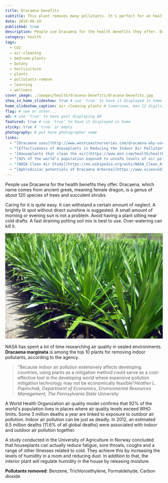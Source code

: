 ```yaml
---
title: Dracaena benefits
subtitle: This plant removes many pollutants. It's perfect for an healthy home.
date: 2018-06-10
published: true
description: People use Dracaena for the health benefits they offer. Dracaena, which name comes from ancient greek, meaning female dragon, is a genus of about 120 species.  # max 160 digits cos dunno how to trim it, yet......
category: health
tags:
  - CO2
  - air-cleaning
  - bedroom-plants
  - botany
  - horticulture
  - plants
  - pollutants-remove
  - learning
  - wellness
cover_image: ./images/health/dracena-benefits/dracena-benefits.jpg
show_in_home_slideshow: true # use 'true' to have it displayed in home slideshow
home_slideshow_caption: air cleaning plants # lowercase, max 12 digits, including spaces
flag: # new or other...
ad: # use 'true' to have post displaying AD
featured: true # use 'true' to have it displayed in home
sticky: true # 'true' or empty
photography: # put here photographer name
links:
  - "[Dracaena uses](http://www.westcoastnurseries.com/dracaena-why-use-dracaena/)"
  - "[Effectiveness of Houseplants in Reducing the Indoor Air Pollutant](http://horttech.ashspublications.org/cgi/content/abstract/19/2/286)"
  - "[Houseplants that clean the air](https://www.mnn.com/health/healthy-spaces/stories/houseplants-that-clean-the-air)"
  - "[92% of the world’s population exposed to unsafe levels of air pollution](https://www.sciencedaily.com/releases/2016/09/160927144248.htm)"
  - "[NASA Clean Air Study](https://en.wikipedia.org/wiki/NASA_Clean_Air_Study)"
  - "[Aphrodisiac potentials of Dracaena Arborea](https://www.sciencedirect.com/science/article/pii/S1995764514601036)"
---
```


People use Dracaena for the health benefits they offer. Dracaena, which name comes from ancient greek, meaning female dragon, is a genus of about 120 species of trees and succulent shrubs.

Caring for it is quite easy. It can withstand a certain amount of neglect. A brightly lit spot without direct sunshine is suggested. A small amount of morning or evening sun is not a problem. Avoid having a plant sitting near cold drafts. A fast draining potting soil mix is best to use. Over-watering can kill it.

![Dracena Arborea](./images/health/dracena-benefits/dracena-benefits-02.jpg)

NASA has spent a lot of time researching air quality in sealed environments. **Dracaena marginata** is among the top 10 plants for removing indoor pollutants, according to the agency.

>"Because indoor air pollution extensively affects developing countries, using plants as a mitigation method could serve as a cost-effective tool in the developing world where expensive pollution mitigation technology may not be economically feasible"_Heather L. Papinchak, Department of Economics, Environmental Resources Management, The Pennsylvania State University_

A World Health Organization air quality model confirms that 92% of the world's population lives in places where air quality levels exceed WHO limits. Some 3 million deaths a year are linked to exposure to outdoor air pollution. Indoor air pollution can be just as deadly. In 2012, an estimated 6.5 million deaths (11.6% of all global deaths) were associated with indoor and outdoor air pollution together.

A study conducted in the University of Agriculture in Norway concluded that houseplants can actually reduce fatigue, sore throats, coughs and a range of other illnesses related to cold. They achieve this by increasing the levels of humidity in a room and reducing dust. In addition to that, the interior plant will regulate humidity in the house by releasing moisture.



**Pollutants removed**: Benzene, Trichloroethylene, Formaldehyde, Carbon dioxide
